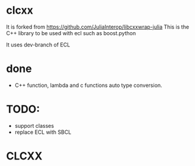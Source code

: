 # clcxx

It is forked from https://github.com/JuliaInterop/libcxxwrap-julia
This is the C++ library to be used with ecl such as boost.python

It uses dev-branch of ECL

# done
- C++ function, lambda and c functions auto type conversion.

# TODO:
- support classes
- replace ECL with SBCL

# CLCXX
